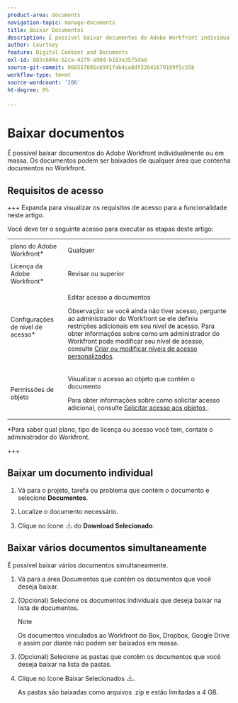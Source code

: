 ```yaml
---
product-area: documents
navigation-topic: manage-documents
title: Baixar Documentos
description: É possível baixar documentos do Adobe Workfront individualmente ou em massa. Os documentos podem ser baixados de qualquer área que contenha documentos no Workfront.
author: Courtney
feature: Digital Content and Documents
exl-id: 083c604a-b2ca-4279-a90d-b103e3575dad
source-git-commit: 060557085c6941fab4ca8df22641679199f5c55b
workflow-type: tm+mt
source-wordcount: '286'
ht-degree: 0%

---
```


# Baixar documentos

É possível baixar documentos do Adobe Workfront individualmente ou em massa. Os documentos podem ser baixados de qualquer área que contenha documentos no Workfront. 

## Requisitos de acesso

+++ Expanda para visualizar os requisitos de acesso para a funcionalidade neste artigo.

Você deve ter o seguinte acesso para executar as etapas deste artigo:

<table style="table-layout:auto"> 
 <col> 
 <col> 
 <tbody> 
  <tr> 
   <td role="rowheader">plano do Adobe Workfront*</td> 
   <td> <p>Qualquer</p> </td> 
  </tr> 
  <tr> 
   <td role="rowheader">Licença da Adobe Workfront*</td> 
   <td> <p>Revisar ou superior</p> </td> 
  </tr> 
  <tr> 
   <td role="rowheader">Configurações de nível de acesso*</td> 
   <td> <p>Editar acesso a documentos</p> <p>Observação: se você ainda não tiver acesso, pergunte ao administrador do Workfront se ele definiu restrições adicionais em seu nível de acesso. Para obter informações sobre como um administrador do Workfront pode modificar seu nível de acesso, consulte <a href="../../administration-and-setup/add-users/configure-and-grant-access/create-modify-access-levels.md" class="MCXref xref">Criar ou modificar níveis de acesso personalizados</a>.</p> </td> 
  </tr> 
  <tr data-mc-conditions=""> 
   <td role="rowheader">Permissões de objeto</td> 
   <td> <p>Visualizar o acesso ao objeto que contém o documento</p> <p>Para obter informações sobre como solicitar acesso adicional, consulte <a href="../../workfront-basics/grant-and-request-access-to-objects/request-access.md" class="MCXref xref">Solicitar acesso aos objetos </a>.</p> </td> 
  </tr> 
 </tbody> 
</table>

&#42;Para saber qual plano, tipo de licença ou acesso você tem, contate o administrador do Workfront.

+++

## Baixar um documento individual

1. Vá para o projeto, tarefa ou problema que contém o documento e selecione **Documentos**.
1. Localize o documento necessário.

1. Clique no ícone ![](assets/download-icon.png) do **Download Selecionado**.

## Baixar vários documentos simultaneamente

É possível baixar vários documentos simultaneamente. 

1. Vá para a área Documentos que contém os documentos que você deseja baixar.
1. (Opcional) Selecione os documentos individuais que deseja baixar na lista de documentos.

   >[!NOTE]
   >
   >Os documentos vinculados ao Workfront do Box, Dropbox, Google Drive e assim por diante não podem ser baixados em massa.

1. (Opcional) Selecione as pastas que contêm os documentos que você deseja baixar na lista de pastas.
1. Clique no ícone Baixar Selecionados ![](assets/download-icon.png).

   As pastas são baixadas como arquivos .zip e estão limitadas a 4 GB.

